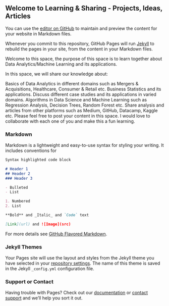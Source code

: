 ## Welcome to Learning & Sharing - Projects, Ideas, Articles

You can use the [editor on GitHub](https://github.com/siddhant45/BusinessStatsbySid/edit/gh-pages/index.md) to maintain and preview the content for your website in Markdown files.

Whenever you commit to this repository, GitHub Pages will run [Jekyll](https://jekyllrb.com/) to rebuild the pages in your site, from the content in your Markdown files.

Welcome to this space, the purpose of this space is to learn together about Data Analytics/Machine Learning and its applications.

In this space, we will share our knowledge about:

Basics of Data Analytics in different domains such as Mergers & Acquisitions, Healthcare, Consumer & Retail etc.
Business Statistics and its applications.
Discuss different case studies and its applications in varied domains.
Algorithms in Data Science and Machine Learning such as Regression Analysis, Decision Trees, Random Forest etc.
Share analysis and articles from other platforms such as Medium, GitHub, Datacamp, Kaggle etc.
Please feel free to post your content in this space. I would love to collaborate with each one of you and make this a fun learning.

### Markdown

Markdown is a lightweight and easy-to-use syntax for styling your writing. It includes conventions for

```markdown
Syntax highlighted code block

# Header 1
## Header 2
### Header 3

- Bulleted
- List

1. Numbered
2. List

**Bold** and _Italic_ and `Code` text

[Link](url) and ![Image](src)
```

For more details see [GitHub Flavored Markdown](https://guides.github.com/features/mastering-markdown/).

### Jekyll Themes

Your Pages site will use the layout and styles from the Jekyll theme you have selected in your [repository settings](https://github.com/siddhant45/BusinessStatsbySid/settings/pages). The name of this theme is saved in the Jekyll `_config.yml` configuration file.

### Support or Contact

Having trouble with Pages? Check out our [documentation](https://docs.github.com/categories/github-pages-basics/) or [contact support](https://support.github.com/contact) and we’ll help you sort it out.
